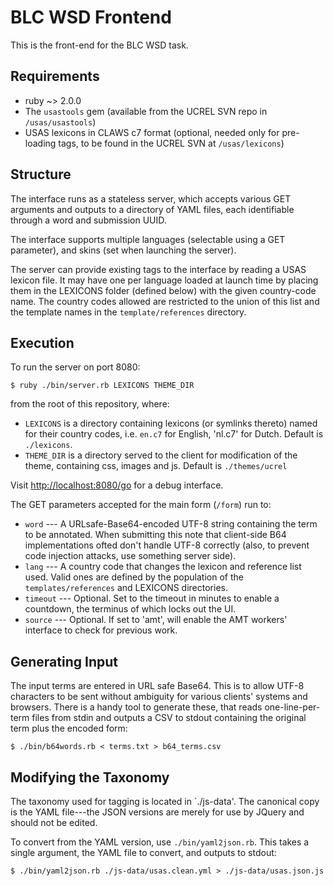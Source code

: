 BLC WSD Frontend
================

This is the front-end for the BLC WSD task.

Requirements
------------

 * ruby ~> 2.0.0
 * The `usastools` gem (available from the UCREL SVN repo in `/usas/usastools`)
 * USAS lexicons in CLAWS c7 format (optional, needed only for pre-loading tags, to be found in the UCREL SVN at `/usas/lexicons`)

Structure
---------
The interface runs as a stateless server, which accepts various GET arguments and outputs to a directory of YAML files, each identifiable through a word and submission UUID.

The interface supports multiple languages (selectable using a GET parameter), and skins (set when launching the server).

The server can provide existing tags to the interface by reading a USAS lexicon file.  It may have one per language loaded at launch time by placing them in the LEXICONS folder (defined below) with the given country-code name.  The country codes allowed are restricted to the union of this list and the template names in the `template/references` directory.


Execution
---------

To run the server on port 8080:

    $ ruby ./bin/server.rb LEXICONS THEME_DIR

from the root of this repository, where:

 * `LEXICONS` is a directory containing lexicons (or symlinks thereto) named for their country codes, i.e. `en.c7` for English, 'nl.c7' for Dutch.  Default is `./lexicons`.
 * `THEME_DIR` is a directory served to the client for modification of the theme, containing css, images and js.  Default is `./themes/ucrel`

Visit [http://localhost:8080/go](http://localhost:8080/go) for a debug interface.

The GET parameters accepted for the main form (`/form`) run to:

 * `word` --- A URLsafe-Base64-encoded UTF-8 string containing the term to be annotated.  When submitting this note that client-side B64 implementations ofted don't handle UTF-8 correctly (also, to prevent code injection attacks, use something server side).
 * `lang` --- A country code that changes the lexicon and reference list used.  Valid ones are defined by the population of the `templates/references` and LEXICONS directories.
 * `timeout` --- Optional.  Set to the timeout in minutes to enable a countdown, the terminus of which locks out the UI.
 * `source` --- Optional.  If set to 'amt', will enable the AMT workers' interface to check for previous work.


Generating Input
----------------
The input terms are entered in URL safe Base64.  This is to allow UTF-8 characters to be sent without ambiguity for various clients' systems and browsers.  There is a handy tool to generate these, that reads one-line-per-term files from stdin and outputs a CSV to stdout containing the original term plus the encoded form:

    $ ./bin/b64words.rb < terms.txt > b64_terms.csv


Modifying the Taxonomy
----------------------
The taxonomy used for tagging is located in `./js-data'.  The canonical copy is the YAML file---the JSON versions are merely for use by JQuery and should not be edited.

To convert from the YAML version, use `./bin/yaml2json.rb`.  This takes a single argument, the YAML file to convert, and outputs to stdout:

    $ ./bin/yaml2json.rb ./js-data/usas.clean.yml > ./js-data/usas.json.js

